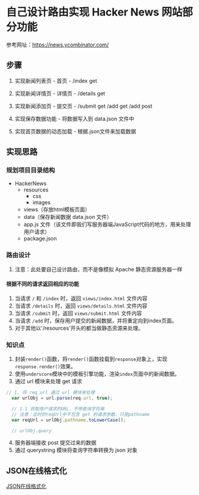 

# 自己设计路由实现 Hacker News 网站部分功能

参考网址：https://news.ycombinator.com/




## 步骤
1. 实现新闻列表页 - 首页 - /index  get 
2. 实现新闻详情页 - 详情页 - /details get
3. 实现新闻添加页 - 提交页 - /submit get
/add get
/add post

4. 实现保存数据功能 - 将数据写入到 data.json 文件中
5. 实现首页数据的动态加载 - 根据.json文件来加载数据




## 实现思路

### 规划项目目录结构

- HackerNews
  + resources
    - css
    - images
  + views（存放html模板页面）
  + data（保存新闻数据 data.json 文件）
  + app.js 文件（该文件即我们写服务器端JavaScript代码的地方，用来处理用户请求）
  + package.json


### 路由设计

1. 注意：此处要自己设计路由，而不是像模拟 Apache 静态资源服务器一样
 

#### 根据不同的请求返回相应的功能
1. 当请求 `/` 和 `/index` 时，返回 `views/index.html` 文件内容
2. 当请求 `/details` 时，返回 `views/details.html` 文件内容
3. 当请求 `/submit` 时，返回 `views/submit.html` 文件内容
4. 当请求 `/add` 时，保存用户提交的新闻数据，并将重定向到index页面。
5. 对于其他以'/resources'开头的都当做静态资源来处理。



### 知识点
1. 封装`render()`函数，将`render()`函数挂载到`response`对象上，实现`response.render()`效果。
2. 使用`underscore`模块中的模板引擎功能，渲染`index`页面中的新闻数据。
3. 通过 url 模块来处理 get 请求

```javascript
// 1. 将 req.url 通过 url 模块来处理
  var urlObj = url.parse(req.url, true);

  // 1.1 获取用户请求的URL，不带查询字符串
  // 注意：此时的reqUrl中不包含 get 的请求参数，只是pathname
  var reqUrl = urlObj.pathname.toLowerCase();

  // urlObj.query

```
4. 服务器端接收 post 提交过来的数据
5. 通过 querystring 模块将查询字符串转换为 json 对象
 


## JSON在线格式化
[JSON在线格式化](http://tool.oschina.net/codeformat/json)




